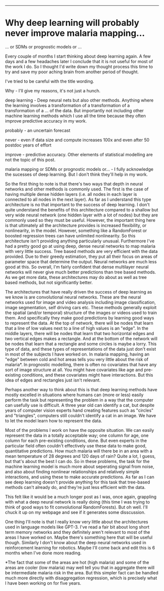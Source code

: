 
---




Why deep learning will probably never improve malaria mapping...
=================================================================

... or SDMs or prognostic models or ...




Every couple of months I start thinking about deep learning again.
A few days and a few headaches later I conclude that it is not useful for most of the work I do.
So I thought I'd write down my thought process this time to try and save my poor aching brain from another period of thought.


I've tried to be careful with the title wording.

Why - I'll give my reasons, it's not just a hunch.

deep learning - Deep neural nets but also other methods. Anything where the learning involves a transformation of a transformation of a transformation of a ... of the data. But importantly not including other machine learning methods which I use all the time because they often improve predictive accuracy in my work.

probably - an uncertain forecast

never - even if data size and compute increases 100x and even after 50 postdoc years of effort

improve - predictive accuracy. Other elements of statistical modelling are not the topic of this post.

malaria mapping or SDMs or prognostic models or... - I fully acknowledge the sucesses of deep learning. But I don't think they'll help in my work.




So the first thing to note is that there's two ways that depth in neural networks and other methods is commonly used.
The first is the case of having multiple dense hidden layers (i.e. all nodes in each layer is connected to all nodes in the next layer).
As far as I understand this type architecture is no that important to the success of deep learning.
I don't quite understand the benefits of this architecture compared to a shallow but very wide neural network (one hidden layer with a lot of nodes) but they are commonly used so they must be useful.
However, the important thing here is that ultimately all the architecture provides is increased flexibility, or nonlinearity, in the model.
However, something like a RandomForest or boosted regression trees can have unlimited nonlinearity.
So this architecture isn't providing anything particularly unusual.
Furthermore I've had a pretty good go at using deep, dense neural networks to map malaria with very little success. 
Tree based methods are very efficient with the data provided.
Due to their greedy estimation, they put all their focus on areas of parameter space that determine the output.
Neural networks are much less good at this.
So overall, I'm fairly confident that dense multilayer neural networks will never give much better predictions than tree based methods.
As we get more data, these architectures may do about as well as tree based methods, but not significantly better.



The architectures that have really driven the success of deep learning as we know is are convolutional neural networks.
These are the neural networks used for image and video analysis including image classification, image segmentation, self driving cars etc.
These methods generally exploit the spatial (and/or temporal) structure of the images or videos used to train them. 
And specifically they make good predictions by learning good ways to represent the data.
At the top of network, there will be nodes that learn that a line of low values next to a line of high values is an "edge".
In the middle layers, there will be nodes that learn that two horizontal edges and two vertical edges makes a rectangle. 
And at the bottom of the network will be nodes that learn that a rectangle and some circles is maybe a lorry.
This type of data, and these types of representations of the data just don't exist in most of the subjects I have worked on.
In malaria mapping, having an "edge" between cold and hot areas tells you very little about the risk of malaria*.
In prognostic modelling, there is often no covariates that have any sort of image structure at all.
You might have covariates like age and pre-existing conditions, and these covariates might have interactions. 
But this idea of edges and rectangles just isn't relevant. 


Perhaps another way to think about this is that deep learning methods have mostly excelled in situations where humans can (more or less) easily perform the task but representing the problem in a way that the computer can usefully use is difficult.
A three year old can identify a cat, but despite years of computer vision experts hand creating features such as "circles" and "triangles", computers still couldn't identify a cat in an image.
We have to let the model learn how to represent the data.

Most of the problems I work on have the opposite situation. 
We can easily represent the data in a totally acceptable way; one column for age, one column for each pre-existing conditions, done.
But even experts in the particular field often couldn't effectively use these data to make good, quantitative predictions.
How much malaria will there be in an area with a mean temperature of 28 degrees and 120 days of rain?
Quite a lot, I guess, but that's about the best I can do.
So in these problems, the task for the machine learning model is much more about seperating signal from noise, and also about finding nonlinear relationships and relatively simple interactions, and using these to make accurate predictions. 
As far as I can see deep learning doesn't provide anything for this task that tree-based methods can't already do, and they're just less efficient with the data.

This felt like it would be a much longer post as I was, once again, grappling with what a deep neural network is really doing (this time I was trying to think of good ways to fit convolutional RandomForests).
But oh well. I'll chuck it up on my webpage and see if it generates some disscussion.


One thing I'll note is that I really know very little about the architectures used in language models like GPT-3. 
I've read a fair bit about long short term memory networks and they definitely aren't relevant to most of the areas I have worked on.
Maybe there's something here that will be useful though.
Similarly I don't know about the deep neural networks used in reinforcement learning for robotics. 
Maybe I'll come back and edit this is 6 months when I've done more reading.



*The fact that some of the areas are hot (high malaria) and some of the areas are cooler (low malaria) may well tell you that in aggregate there will be intermediate malaria risk in the area. But this simpler fact can be handled much more directly with disaggregation regression, which is precisely what I have been working on for five years.





